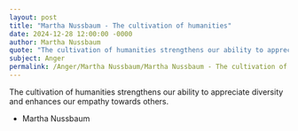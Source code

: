 ```yaml
---
layout: post
title: "Martha Nussbaum - The cultivation of humanities"
date: 2024-12-28 12:00:00 -0000
author: Martha Nussbaum
quote: "The cultivation of humanities strengthens our ability to appreciate diversity and enhances our empathy towards others."
subject: Anger
permalink: /Anger/Martha Nussbaum/Martha Nussbaum - The cultivation of humanities
---
```


The cultivation of humanities strengthens our ability to appreciate diversity and enhances our empathy towards others.

- Martha Nussbaum
